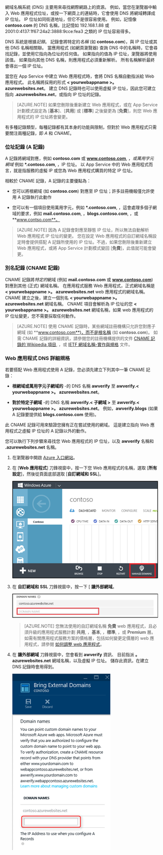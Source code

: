 網域名稱系統 (DNS) 主要用來尋找網際網路上的資源。 例如，當您在瀏覽器中輸入 Web 應用程式位址，或按一下網頁上的連結時，它會使用 DNS 將網域轉譯成 IP 位址。 IP 位址如同街道地址，但它不是很容易使用。 例如，記憶像 **contoso.com** 的 DNS 名稱，比記憶如 192.168.1.88 或 2001:0:4137:1f67:24a2:3888:9cce:fea3 之類的 IP 位址容易得多。

DNS 系統是根據*記錄*。 記錄會將特定的*名稱* (如 **contoso.com**)，與 IP 位址或其他 DNS 名稱相關聯。 當應用程式 (如網頁瀏覽器) 查詢 DNS 中的名稱時，它會尋找記錄，並使用它指向為位址的任何值。 如果指向的值為 IP 位址，瀏覽器將使用該值。 如果指向其他 DNS 名稱，則應用程式必須重新解析。 所有名稱解析最終會導出一個 IP 位址。

當您在 App Service 中建立 Web 應用程式時，會將 DNS 名稱自動指派給 Web 應用程式。 此名稱將採用的形式 **< yourwebappname >。 azurewebsites.net**。 建立 DNS 記錄時也可以使用虛擬 IP 位址，因此您可建立指向 **.azurewebsites.net**，或指向 IP 位址的記錄。
> [AZURE.NOTE] 如果您刪除後重新建立 Web 應用程式，或在 App Service 計劃模式設定為 [**基本**]、[**共用**] 或 [**標準**] 之後變更為 [**免費**]，則您 Web 應用程式的 IP 位址將會變更。

有多種記錄類型，每種記錄都有其本身的功能與限制，但對於 Web 應用程式只需要關注兩種記錄，即 *A* 和 *CNAME*。

### 位址記錄 (A 記錄)

A 記錄將網域對應，例如 **contoso.com** 或 **www.contoso.com**, ，*或萬用字元網域* 例如 **\*.contoso.com**, ，IP 位址。 以 App Service 中的 Web 應用程式而言，就是指服務的虛擬 IP 或您為 Web 應用程式購買的特定 IP 位址。

相較於 CNAME 記錄，A 記錄的主要優點為：

* 您可以將根網域 (如 **contoso.com**) 對應至 IP 位址；許多註冊機報僅允許使用 A 記錄執行此動作

* 您可以有一個項目使用萬用字元，例如 **\*.contoso.com**, ，這會處理多個子網域的要求，例如 **mail.contoso.com**, ，**blogs.contoso.com**, ，或 **www.contso.com**。

> [AZURE.NOTE] 因為 A 記錄會對應至靜態 IP 位址，所以無法自動解析 Web 應用程式 IP 位址的變更。 您在設定 Web 應用程式的自訂網域名稱設定時會提供搭配 A 記錄所使用的 IP 位址。不過，如果您刪除後重新建立 Web 應用程式，或將 App Service 計劃模式變回 [**免費**]，此值就可能會變更。

### 別名記錄 (CNAME 記錄)

CNAME 記錄將*特定的*網域 (例如 **mail.contoso.com** 或 **www.contoso.com**) 對應到其他 (正式) 網域名稱。 在應用程式服務 Web 應用程式，正式網域名稱是 **< yourwebappname >。 azurewebsites.net** web 應用程式的網域名稱。 CNAME 建立之後，建立一個別名 **< yourwebappname >。 azurewebsites.net** 網域名稱。 CNAME 項目會解析為 IP 位址的您 **< yourwebappname >。 azurewebsites.net** 網域名稱，如果 web 應用程式的 IP 位址變更，您不需要採取任何動作。
> [AZURE.NOTE] 使用 CNAME 記錄時，某些網域註冊機構只允許您對應子網域 (如 **www.contoso.com**)，而不是根名稱 (如 **contoso.com**)。 如需 CNAME 記錄的詳細資訊，請參閱您的註冊機構提供的文件 <a href="http://en.wikipedia.org/wiki/CNAME_record">CNAME 記錄的 Wikipedia 項目</a>, ，或 <a href="http://tools.ietf.org/html/rfc1035">IETF 網域名稱-實作與規格</a> 文件。

### Web 應用程式 DNS 詳細規格

若要搭配 Web 應用程式使用 A 記錄，您必須先建立下列其中一筆 CNAME 記錄：

* **根網域或萬用字元子網域的** -的 DNS 名稱 **awverify** 至  **awverify.< yourwebappname >。 azurewebsites.net**。

* **對於特定子網域** -的 DNS 名稱 **awverify.< 子網域 >** 至 **awverify.< yourwebappname >。 azurewebsites.net**。 例如，**awverify.blogs** (如果 A 記錄要提供給 **blogs.contoso.com** 使用)。

此 CNAME 記錄可用來驗證您擁有正在嘗試使用的網域。 這是建立指向 Web 應用程式之虛擬 IP 位址的 A 記錄以外的動作。

您可以執行下列步驟來尋找您 Web 應用程式的 IP 位址，以及 **awverify** 名稱和 **.azurewebsites.net** 名稱。

1. 在瀏覽器中開啟 [Azure 入口網站](https://portal.azure.com)。

2. 在 [**Web 應用程式**] 刀鋒視窗中，按一下您 Web 應用程式的名稱，選取 [**所有設定**]，然後從頁面底部選取 [**自訂網域和 SSL**]。

    ![](./media/custom-dns-web-site/dncmntask-cname-6.png)

3. 在 **自訂網域和 SSL** 刀鋒視窗中，按一下 [ **讓外部網域**。

    ![](./media/custom-dns-web-site/dncmntask-cname-7.png)
    > [AZURE.NOTE] 您無法使用的自訂網域名稱 **免費** web 應用程式，且必須升級的應用程式服務計劃 **共用**, ，**基本**, ，**標準**, ，或 **Premium** 層。 如需有關應用程式服務方案的價格層，包括如何變更定價層的 web 應用程式，請參閱 [如何調整 web 應用程式](../articles/web-sites-scale.md)。

6. 在 **讓外部網域** 刀鋒視窗中，您會看到 **awverify** 資訊、 目前指派 **。 azurewebsites.net** 網域名稱，以及虛擬 IP 位址。 儲存此資訊，在建立 DNS 記錄時會用得到。

    ![](./media/custom-dns-web-site/dncmntask-cname-8.png)





